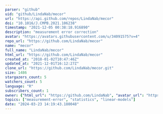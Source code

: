 ```yaml
---
parser: "github"
uid: "github/LindaNab/mecor"
url: "https://api.github.com/repos/LindaNab/mecor"
doi: "10.1016/J.CMPB.2021.106238"
timestamp: "2021-12-05 00:38:18.916890"
description: "measurement error correction"
avatar: "https://avatars.githubusercontent.com/u/34091575?v=4"
repo_url: "https://github.com/LindaNab/mecor"
name: "mecor"
full_name: "LindaNab/mecor"
html_url: "https://github.com/LindaNab/mecor"
created_at: "2018-01-02T10:47:46Z"
updated_at: "2021-12-01T16:12:27Z"
clone_url: "https://github.com/LindaNab/mecor.git"
size: 1486
stargazers_count: 5
watchers_count: 5
language: "R"
subscribers_count: 1
owner: {"html_url": "https://github.com/LindaNab", "avatar_url": "https://avatars.githubusercontent.com/u/34091575?v=4", "login": "LindaNab", "type": "User"}
topics: ["measurement-error", "statistics", "linear-models"]
date: "2024-03-23 14:19:43.180048"
---
```

